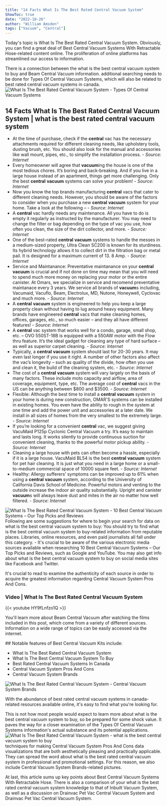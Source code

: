 ```yaml
---
title: "14 Facts What Is The Best Rated Central Vacuum System"
ShowToc: true 
date: "2022-10-26"
author: "William Amsden" 
tags: ["Vacuum", "Central"]
---
```


	
Today's topic is What Is The Best Rated Central Vacuum System. Obviously, you can find a great deal of Best Central Vacuum Systems With Retractable Hose-related content online. The proliferation of online platforms has streamlined our access to information.

There is a connection between the what is the best central vacuum system to buy and Beam Central Vacuum information. additional searching needs to be done for Types Of Central Vacuum Systems, which will also be related to best rated central vacuum systems in canada.
<img loading="lazy" src="https://www.vacuumland.org/TD/VLJPEG/VINTAGE/2013/vacuumfreak++4-2-2013-14-21-49.jpg" onerror="this.onerror=null;this.src='https://blogger.googleusercontent.com/img/a/AVvXsEhe7F7TRXHtjiKvHb5vS7DmnxvpHiDyoYyYvm1nHB3Qp2_w3BnM6A2eq4v7FYxCC9bfZt3a9vIMtAYEKUiaDQbHMg-ViyGmRIj39MLp0bGFfgfYw1Dc9q_H-T0wiTm3l0Uq42dETrN9eC8aGJ9_IORZsxST1AcLR7np1koOfcc7tnHa4S8Mwz_xD9d0=s16000';" alt="What Is The Best Rated Central Vacuum System - Types Of Central Vacuum Systems" >

## 14 Facts What Is The Best Rated Central Vacuum System | what is the best rated central vacuum system
-   At the time of purchase, check if the **central** vac has the necessary attachments required for different cleaning needs, like upholstery tools, dusting brush, etc. You should also look for the manual and accessories like wall mount, pipes, etc., to simplify the installation process. - <cite>Source: Internet</cite>
-   Every homeowner will agree that **vacuum**ing the house is one of the most tedious chores. It’s boring and back-breaking. And if you live in a large house instead of an apartment, things get more challenging. Only the best **central** **vacuum** systems can solve your problem! - <cite>Source: Internet</cite>
-   Now you know the top brands manufacturing **central** vacs that cater to different cleaning needs. However, you should be aware of the factors to consider when you purchase a new **central** **vacuum** system for your home. Take a look at the following – - <cite>Source: Internet</cite>
-   A **central** vac hardly needs any maintenance. All you have to do is empty it regularly as instructed by the manufacturer. You may need to change the filter or bag depending on the type of vac you use, how often you clean, the size of the dirt collector, and more. - <cite>Source: Internet</cite>
-   One of the best-rated **central** **vacuum** systems to handle the messes in a medium-sized property, Ultra Clean SC200 is known for its sturdiness. Its hybrid technology allows it to collect dirt in the filtration bag or metal pail. It is designed for a maximum current of 13. 8 Amp. - <cite>Source: Internet</cite>
-   Service and Maintanance: Preventative maintanance on your **central** **vacuum** is crucial and if not done on time may mean that you will need to spend much more money on replacing your motor or the entire canister. At Omars, we specialize in service and recomend preventative maintanace every 3 years. We service all brands of **vacuum**s including, Vacumaid, Vacuflo, Beam, Electrolux, MD, Nutone, Honeywell, Cyclovac and much more. - <cite>Source: Internet</cite>
-   A **central** **vacuum** system is engineered to help you keep a large property clean without having to lug around heavy equipment. Many brands have engineered **central** vacs that make cleaning homes, offices, garages, etc., so much easier – and they all have different features! - <cite>Source: Internet</cite>
-   A **central** vac system that works well for a condo, garage, small shop, etc. – OVO 550ST-18B is equipped with a 550AW motor with the Flow thru feature. It’s the ideal gadget for cleaning any type of hard surface – as well as superior carpet cleaning. - <cite>Source: Internet</cite>
-   Typically, a **central** **vacuum** system should last for 20-30 years. It may even last longer if you use it right. A number of other factors also affect the vac’s longevity – such as quality of the divide, how often you use and clean it, the build of the cleaning system, etc. - <cite>Source: Internet</cite>
-   The cost of a **central** **vacuum** system will vary largely on the basis of many factors. These include moto capacity and airflow, area of coverage, equipment, type, etc. The average cost of **central** vacs in the US can be anything between $800 and $3500. - <cite>Source: Internet</cite>
-   Flexible: Although the best time to install a **central** **vacuum** system in your home is during new construction, OMAR'S systems can be installed in existing homes. You even have the ability to rough in the system at one time and add the power unit and accessories at a later date. We install in all sizes of homes from the very smallest to the extremely large. - <cite>Source: Internet</cite>
-   If you’re looking for a convenient **central** vac, we suggest giving VacuMaid P125p Cyclonic Central Vacuum a try. It’s easy to maintain and lasts long. It works silently to provide continuous suction for convenient cleaning, thanks to the powerful motor pickup ability. - <cite>Source: Internet</cite>
-   Cleaning a large house with pets can often become a hassle, especially if it is a large house. VacuMaid BL54 is the best **central** **vacuum** system for pet hair cleaning. It is just what you need in a large home or a small-to-medium commercial space of 10000 square feet. - <cite>Source: Internet</cite>
-   Healthy: Allergy sufferers’ symptoms can be improved up to 61% when using a **central** **vacuum** system, according to the University of California Davis School of Medicine. Powerful motors and venting to the outside increase the indoor air quality substantially. Upright and canister **vacuum**s will always leave dust and mites in the air no matter how well filtered. - <cite>Source: Internet</cite>


<img loading="lazy" src="https://ayusyahomehealthcare.com/wp-content/uploads/2017/08/Trecashtomy-Care-300x300.png" onerror="this.onerror=null;this.src='https://blogger.googleusercontent.com/img/a/AVvXsEhe7F7TRXHtjiKvHb5vS7DmnxvpHiDyoYyYvm1nHB3Qp2_w3BnM6A2eq4v7FYxCC9bfZt3a9vIMtAYEKUiaDQbHMg-ViyGmRIj39MLp0bGFfgfYw1Dc9q_H-T0wiTm3l0Uq42dETrN9eC8aGJ9_IORZsxST1AcLR7np1koOfcc7tnHa4S8Mwz_xD9d0=s16000';" alt="What Is The Best Rated Central Vacuum System - 10 Best Central Vacuum Systems – Our Top Picks and Reviews" >
Following are some suggestions for where to begin your search for data on what is the best central vacuum system to buy:
You should try to find what is the best central vacuum system to buy-related information from reputable places. Libraries, online resources, and even paid journalists all fall under this category.
- It's crucial to be aware of the various electronic media sources available when researching 10 Best Central Vacuum Systems – Our Top Picks and Reviews, such as Google and YouTube. You may also get info about what is the best central vacuum system to buy on social media sites like Facebook and Twitter.

It's crucial to read to examine the authenticity of each source in order to acquire the greatest information regarding Central Vacuum System Pros And Cons.

### Video | What Is The Best Rated Central Vacuum System
{{< youtube HY9fLnfzo1Q >}} 

You'll learn more about Beam Central Vacuum after watching the films included in this post, which come from a variety of different sources. Information on a wide range of topics can be easily accessed via the internet.
<script async="async" data-cfasync="false" src="//normallydemandedalter.com/fe63df3c5408708b15d8dc3d9b206b31/invoke.js"></script>
<div id="container-fe63df3c5408708b15d8dc3d9b206b31"></div>
## Notable features of Best Central Vacuum Kits include:

- What Is The Best Rated Central Vacuum System
- What Is The Best Central Vacuum System To Buy
- Best Rated Central Vacuum Systems In Canada
- Central Vacuum System Pros And Cons
- Central Vacuum System Brands

 <img loading="lazy" src="http://images.buildzoom.com/api/file/HBphBl2LThaJKgWPQCw8" onerror="this.onerror=null;this.src='https://blogger.googleusercontent.com/img/a/AVvXsEhe7F7TRXHtjiKvHb5vS7DmnxvpHiDyoYyYvm1nHB3Qp2_w3BnM6A2eq4v7FYxCC9bfZt3a9vIMtAYEKUiaDQbHMg-ViyGmRIj39MLp0bGFfgfYw1Dc9q_H-T0wiTm3l0Uq42dETrN9eC8aGJ9_IORZsxST1AcLR7np1koOfcc7tnHa4S8Mwz_xD9d0=s16000';" alt="What Is The Best Rated Central Vacuum System - Central Vacuum System Brands" >

With the abundance of best rated central vacuum systems in canada-related resources available online, it's easy to find what you're looking for.

This is not how most people would expect to learn more about what is the best central vacuum system to buy, so be prepared for some shock value. It paves the way for a closer examination of the Types Of Central Vacuum Systems information's actual substance and its potential applications.
<img loading="lazy" src="https://ahpltd.com/images/flushing.gif" onerror="this.onerror=null;this.src='https://blogger.googleusercontent.com/img/a/AVvXsEhe7F7TRXHtjiKvHb5vS7DmnxvpHiDyoYyYvm1nHB3Qp2_w3BnM6A2eq4v7FYxCC9bfZt3a9vIMtAYEKUiaDQbHMg-ViyGmRIj39MLp0bGFfgfYw1Dc9q_H-T0wiTm3l0Uq42dETrN9eC8aGJ9_IORZsxST1AcLR7np1koOfcc7tnHa4S8Mwz_xD9d0=s16000';" alt="What Is The Best Rated Central Vacuum System - what is the best central vacuum system to buy" >
techniques for making Central Vacuum System Pros And Cons data visualizations that are both aesthetically pleasing and practically applicable. They can spread the word about what is the best rated central vacuum system in professional and promotional settings. For this reason, we also include Central Vacuum System Brands-related pictures.

At last, this article sums up key points about Best Central Vacuum Systems With Retractable Hose. There is also a comparison of your what is the best rated central vacuum system knowledge to that of Inbuilt Vacuum System, as well as a discussion on Drainvac Pet Vac Central Vacuum System and Drainvac Pet Vac Central Vacuum System.
	
	

